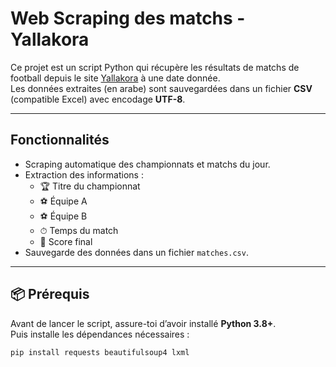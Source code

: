 # Web Scraping des matchs - Yallakora

Ce projet est un script Python qui récupère les résultats de matchs de football depuis le site [Yallakora](https://www.yallakora.com) à une date donnée.  
Les données extraites (en arabe) sont sauvegardées dans un fichier **CSV** (compatible Excel) avec encodage **UTF-8**.

---

## Fonctionnalités
- Scraping automatique des championnats et matchs du jour.
- Extraction des informations :
  - 🏆 Titre du championnat  
  - ⚽ Équipe A  
  - ⚽ Équipe B  
  - ⏱ Temps du match  
  - 🔢 Score final  
- Sauvegarde des données dans un fichier `matches.csv`.

---

## 📦 Prérequis
Avant de lancer le script, assure-toi d’avoir installé **Python 3.8+**.  
Puis installe les dépendances nécessaires :

```bash
pip install requests beautifulsoup4 lxml
